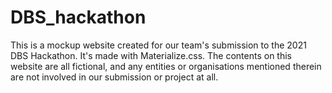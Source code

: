 # DBS_hackathon

This is a mockup website created for our team's submission to the 2021 DBS Hackathon. It's made with Materialize.css. The contents on this website are all fictional, and any entities or organisations mentioned therein are not involved in our submission or project at all.